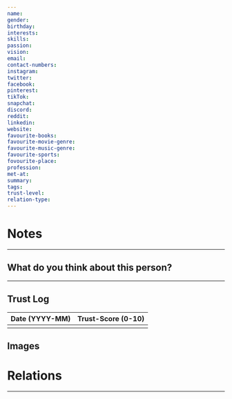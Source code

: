 ```yaml
---
name: 
gender:
birthday:
interests: 
skills: 
passion:
vision:
email: 
contact-numbers:
instagram:
twitter:
facebook:
pinterest:
tikTok:
snapchat:
discord:
reddit:
linkedin:
website:
favourite-books:
favourite-movie-genre:
favourite-music-genre:
favourite-sports:
fovourite-place: 
profession: 
met-at:
summary: 
tags:
trust-level:
relation-type:
---
```


# Notes
---

## What do you think about this person?
---




## Trust Log



| Date (YYYY-MM) | Trust-Score (0-10)|
| -------------- | ----------- |
|                |             |





## Images





# Relations
---


